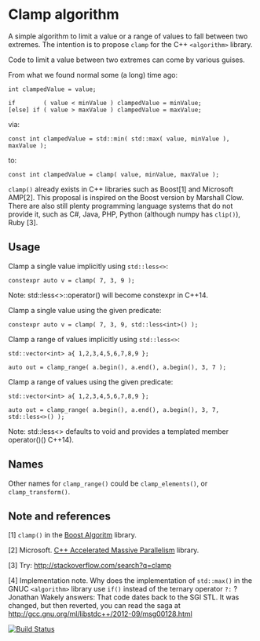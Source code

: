 Clamp algorithm
===============

A simple algorithm to limit a value or a range of values to fall between two extremes. The intention is to propose `clamp` for the C++ `<algorithm>` library.

Code to limit a value between two extremes can come by various guises.

From what we found normal some (a long) time ago:
```
int clampedValue = value;

if        ( value < minValue ) clampedValue = minValue;
[else] if ( value > maxValue ) clampedValue = maxValue;
```

via:

```
const int clampedValue = std::min( std::max( value, minValue ), maxValue );
```

to:
```
const int clampedValue = clamp( value, minValue, maxValue );
```


`clamp()` already exists in C++ libraries such as Boost[1] and Microsoft AMP[2]. This proposal is inspired on the Boost version by Marshall Clow. There are also still plenty programming language systems that do not provide it, such as C#, Java, PHP, Python (although numpy has `clip()`), Ruby [3].

Usage
-----
Clamp a single value implicitly using `std::less<>`:
```
constexpr auto v = clamp( 7, 3, 9 );
```
Note: std::less<>::operator() will become constexpr in C++14.

Clamp a single value using the given predicate:
```
constexpr auto v = clamp( 7, 3, 9, std::less<int>() );
```

Clamp a range of values implicitly using `std::less<>`:
```
std::vector<int> a{ 1,2,3,4,5,6,7,8,9 };

auto out = clamp_range( a.begin(), a.end(), a.begin(), 3, 7 );
```

Clamp a range of values using the given predicate:
```
std::vector<int> a{ 1,2,3,4,5,6,7,8,9 };

auto out = clamp_range( a.begin(), a.end(), a.begin(), 3, 7, std::less<>() );
```
Note: std::less<> defaults to void and provides a templated member operator()() C++14).

Names
-----
Other names for `clamp_range()` could be `clamp_elements()`, or `clamp_transform()`.

Note and references
-------------------

[1] `clamp()` in the [Boost Algoritm](http://www.boost.org/libs/algorithm/doc/html/algorithm/Misc.html#the_boost_algorithm_library.Misc.clamp) library.

[2] Microsoft. [C++ Accelerated Massive Parallelism](http://msdn.microsoft.com/en-us/library/hh265137.aspx) library.

[3] Try: http://stackoverflow.com/search?q=clamp

[4] Implementation note. Why does the implementation of `std::max()` in the GNUC `<algorithm>` library use `if()` instead of the ternary operator `?:` ? Jonathan Wakely answers: That code dates back to the SGI STL. It was changed, but then reverted, you can read the saga at http://gcc.gnu.org/ml/libstdc++/2012-09/msg00128.html

[![Build Status](https://travis-ci.org/martinmoene/clamp.png?branch=master)](https://travis-ci.org/martinmoene/clamp)
